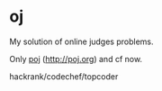 oj
==

My solution of online judges problems.

Only [poj](https://github.com/atupal/oj/tree/master/poj) (http://poj.org) and cf now.

hackrank/codechef/topcoder
